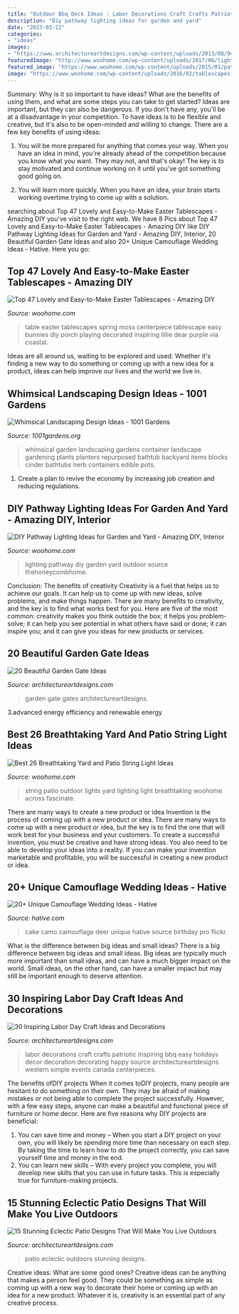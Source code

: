 ```yaml
---
title: "Outdoor Bbq Deck Ideas : Labor Decorations Craft Crafts Patriotic Inspiring Bbq Easy Holidays Decor Decoration Decorating Happy Source Architectureartdesigns Western Simple Events Canada Centerpieces"
description: "Diy pathway lighting ideas for garden and yard"
date: "2023-03-22"
categories:
- "ideas"
images:
- "https://www.architectureartdesigns.com/wp-content/uploads/2013/08/941.jpg"
featuredImage: "http://www.woohome.com/wp-content/uploads/2017/06/lighting-ideas-for-pathway-6.jpg"
featured_image: "https://www.woohome.com/wp-content/uploads/2015/01/patio-outdoor-string-lights-woohome-7.jpg"
image: "https://www.woohome.com/wp-content/uploads/2016/02/tablescapes-for-easter-35.jpg"
---
```



Summary: Why is it so important to have ideas? What are the benefits of using them, and what are some steps you can take to get started?
Ideas are important, but they can also be dangerous. If you don't have any, you'll be at a disadvantage in your competition. To have ideas is to be flexible and creative, but it's also to be open-minded and willing to change. There are a few key benefits of using ideas: 
1) You will be more prepared for anything that comes your way. When you have an idea in mind, you're already ahead of the competition because you know what you want. They may not, and that's okay! The key is to stay motivated and continue working on it until you've got something good going on. 

2) You will learn more quickly. When you have an idea, your brain starts working overtime trying to come up with a solution.

	

		
searching about Top 47 Lovely and Easy-to-Make Easter Tablescapes - Amazing DIY you've visit to the right web. We have 8 Pics about Top 47 Lovely and Easy-to-Make Easter Tablescapes - Amazing DIY like DIY Pathway Lighting Ideas for Garden and Yard - Amazing DIY, Interior, 20 Beautiful Garden Gate Ideas and also 20+ Unique Camouflage Wedding Ideas - Hative. Here you go:
		
    
## Top 47 Lovely And Easy-to-Make Easter Tablescapes - Amazing DIY

<img loading=lazy src="https://www.woohome.com/wp-content/uploads/2016/02/tablescapes-for-easter-35.jpg" onerror="this.onerror=null;this.src='https://tse1.mm.bing.net/th?id=OIP.nPPUW-YwnqIoN8B9d7wvJQHaK3&amp;pid=15.1';" alt="Top 47 Lovely and Easy-to-Make Easter Tablescapes - Amazing DIY">

_Source: woohome.com_

>table easter tablescapes spring moss centerpiece tablescape easy bunnies diy porch playing decorated inspiring lillie dear purple via coastal. 

	

Ideas are all around us, waiting to be explored and used. Whether it's finding a new way to do something or coming up with a new idea for a product, ideas can help improve our lives and the world we live in.

    
## Whimsical Landscaping Design Ideas - 1001 Gardens

<img loading=lazy src="https://www.1001gardens.org/wp-content/uploads/2014/08/whimsical2.jpg" onerror="this.onerror=null;this.src='https://tse1.mm.bing.net/th?id=OIP.TFdEJ0368r5dBmQCdnwkAQHaJ3&amp;pid=15.1';" alt="Whimsical Landscaping Design Ideas - 1001 Gardens">

_Source: 1001gardens.org_

>whimsical garden landscaping gardens container landscape gardening plants planters repurposed bathtub backyard items blocks cinder bathtubs herb containers edible pots. 

	

1. Create a plan to revive the economy by increasing job creation and reducing regulations. 

    
## DIY Pathway Lighting Ideas For Garden And Yard - Amazing DIY, Interior

<img loading=lazy src="http://www.woohome.com/wp-content/uploads/2017/06/lighting-ideas-for-pathway-6.jpg" onerror="this.onerror=null;this.src='https://tse1.mm.bing.net/th?id=OIP.1ScVy6yKbAX-m4LbuoClMgHaLH&amp;pid=15.1';" alt="DIY Pathway Lighting Ideas for Garden and Yard - Amazing DIY, Interior">

_Source: woohome.com_

>lighting pathway diy garden yard outdoor source thehoneycombhome. 

	

Conclusion: The benefits of creativity
Creativity is a fuel that helps us to achieve our goals. It can help us to come up with new ideas, solve problems, and make things happen. There are many benefits to creativity, and the key is to find what works best for you. Here are five of the most common: creativity makes you think outside the box; it helps you problem-solve; it can help you see potential in what others have said or done; it can inspire you; and it can give you ideas for new products or services.

    
## 20 Beautiful Garden Gate Ideas

<img loading=lazy src="https://www.architectureartdesigns.com/wp-content/uploads/2013/03/Gates-ArchitectureArtDesigns-19.jpg" onerror="this.onerror=null;this.src='https://tse4.mm.bing.net/th?id=OIP.WN3wySAEMD5NgRVaVlph9QHaJ6&amp;pid=15.1';" alt="20 Beautiful Garden Gate Ideas">

_Source: architectureartdesigns.com_

>garden gate gates architectureartdesigns. 

	

3.advanced energy efficiency and renewable energy

    
## Best 26 Breathtaking Yard And Patio String Light Ideas

<img loading=lazy src="https://www.woohome.com/wp-content/uploads/2015/01/patio-outdoor-string-lights-woohome-7.jpg" onerror="this.onerror=null;this.src='https://tse1.mm.bing.net/th?id=OIP._A0u-JT61jnUWc38L9Vc3AHaLI&amp;pid=15.1';" alt="Best 26 Breathtaking Yard and Patio String Light Ideas">

_Source: woohome.com_

>string patio outdoor lights yard lighting light breathtaking woohome across fascinate. 

	

There are many ways to create a new product or idea
Invention is the process of coming up with a new product or idea. There are many ways to come up with a new product or idea, but the key is to find the one that will work best for your business and your customers. To create a successful invention, you must be creative and have strong ideas. You also need to be able to develop your ideas into a reality. If you can make your invention marketable and profitable, you will be successful in creating a new product or idea.

    
## 20+ Unique Camouflage Wedding Ideas - Hative

<img loading=lazy src="https://hative.com/wp-content/uploads/2014/06/camouflage-wedding-ideas/8-camouflage-wedding-cake.jpg" onerror="this.onerror=null;this.src='https://tse4.mm.bing.net/th?id=OIP.v4Y4mynHX6_kdRhzmVmojAHaJV&amp;pid=15.1';" alt="20+ Unique Camouflage Wedding Ideas - Hative">

_Source: hative.com_

>cake camo camouflage deer unique hative source birthday pro flickr. 

	

What is the difference between big ideas and small ideas?
There is a big difference between big ideas and small ideas. Big ideas are typically much more important than small ideas, and can have a much bigger impact on the world. Small ideas, on the other hand, can have a smaller impact but may still be important enough to deserve attention.

    
## 30 Inspiring Labor Day Craft Ideas And Decorations

<img loading=lazy src="https://www.architectureartdesigns.com/wp-content/uploads/2013/08/941.jpg" onerror="this.onerror=null;this.src='https://tse3.mm.bing.net/th?id=OIP.D7dfX3o-UgVu3n-LSzIBQwDMEy&amp;pid=15.1';" alt="30 Inspiring Labor Day Craft Ideas and Decorations">

_Source: architectureartdesigns.com_

>labor decorations craft crafts patriotic inspiring bbq easy holidays decor decoration decorating happy source architectureartdesigns western simple events canada centerpieces. 

	

The benefits ofDIY projects
When it comes toDIY projects, many people are hesitant to do something on their own. They may be afraid of making mistakes or not being able to complete the project successfully. However, with a few easy steps, anyone can make a beautiful and functional piece of furniture or home decor. Here are five reasons why DIY projects are beneficial: 
1. You can save time and money – When you start a DIY project on your own, you will likely be spending more time than necessary on each step. By taking the time to learn how to do the project correctly, you can save yourself time and money in the end. 
2. You can learn new skills – With every project you complete, you will develop new skills that you can use in future tasks. This is especially true for furniture-making projects.

    
## 15 Stunning Eclectic Patio Designs That Will Make You Live Outdoors

<img loading=lazy src="https://www.architectureartdesigns.com/wp-content/uploads/2016/12/15-Stunning-Eclectic-Patio-Designs-That-Will-Make-You-Live-Outdoors-2-630x945.jpg" onerror="this.onerror=null;this.src='https://tse4.mm.bing.net/th?id=OIP.whr-WxHRC--xpp-YyIg9pgHaLH&amp;pid=15.1';" alt="15 Stunning Eclectic Patio Designs That Will Make You Live Outdoors">

_Source: architectureartdesigns.com_

>patio eclectic outdoors stunning designs. 

	

Creative ideas: What are some good ones?
Creative ideas can be anything that makes a person feel good. They could be something as simple as coming up with a new way to decorate their home or coming up with an idea for a new product. Whatever it is, creativity is an essential part of any creative process.

